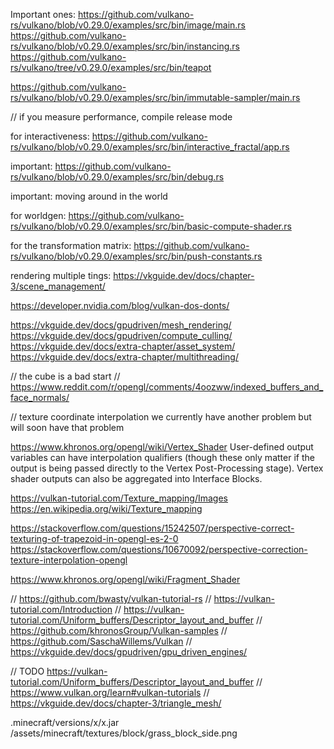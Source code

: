 Important ones:
https://github.com/vulkano-rs/vulkano/blob/v0.29.0/examples/src/bin/image/main.rs
https://github.com/vulkano-rs/vulkano/blob/v0.29.0/examples/src/bin/instancing.rs
https://github.com/vulkano-rs/vulkano/tree/v0.29.0/examples/src/bin/teapot

https://github.com/vulkano-rs/vulkano/blob/v0.29.0/examples/src/bin/immutable-sampler/main.rs

// if you measure performance, compile release mode

for interactiveness: https://github.com/vulkano-rs/vulkano/blob/v0.29.0/examples/src/bin/interactive_fractal/app.rs

important: https://github.com/vulkano-rs/vulkano/blob/v0.29.0/examples/src/bin/debug.rs

important: moving around in the world

for worldgen: https://github.com/vulkano-rs/vulkano/blob/v0.29.0/examples/src/bin/basic-compute-shader.rs

for the transformation matrix: https://github.com/vulkano-rs/vulkano/blob/v0.29.0/examples/src/bin/push-constants.rs

rendering multiple tings: https://vkguide.dev/docs/chapter-3/scene_management/

https://developer.nvidia.com/blog/vulkan-dos-donts/


https://vkguide.dev/docs/gpudriven/mesh_rendering/
https://vkguide.dev/docs/gpudriven/compute_culling/
https://vkguide.dev/docs/extra-chapter/asset_system/
https://vkguide.dev/docs/extra-chapter/multithreading/



// the cube is a bad start
// https://www.reddit.com/r/opengl/comments/4oozww/indexed_buffers_and_face_normals/

// texture coordinate interpolation
we currently have another problem but will soon have that problem

https://www.khronos.org/opengl/wiki/Vertex_Shader
User-defined output variables can have interpolation qualifiers (though these only matter if the output is being passed directly to the Vertex Post-Processing stage). Vertex shader outputs can also be aggregated into Interface Blocks.

https://vulkan-tutorial.com/Texture_mapping/Images
https://en.wikipedia.org/wiki/Texture_mapping

https://stackoverflow.com/questions/15242507/perspective-correct-texturing-of-trapezoid-in-opengl-es-2-0
https://stackoverflow.com/questions/10670092/perspective-correction-texture-interpolation-opengl

https://www.khronos.org/opengl/wiki/Fragment_Shader

// https://github.com/bwasty/vulkan-tutorial-rs
// https://vulkan-tutorial.com/Introduction
// https://vulkan-tutorial.com/Uniform_buffers/Descriptor_layout_and_buffer
// https://github.com/khronosGroup/Vulkan-samples
// https://github.com/SaschaWillems/Vulkan
// https://vkguide.dev/docs/gpudriven/gpu_driven_engines/

// TODO https://vulkan-tutorial.com/Uniform_buffers/Descriptor_layout_and_buffer
// https://www.vulkan.org/learn#vulkan-tutorials
// https://vkguide.dev/docs/chapter-3/triangle_mesh/

.minecraft/versions/x/x.jar
/assets/minecraft/textures/block/grass_block_side.png
